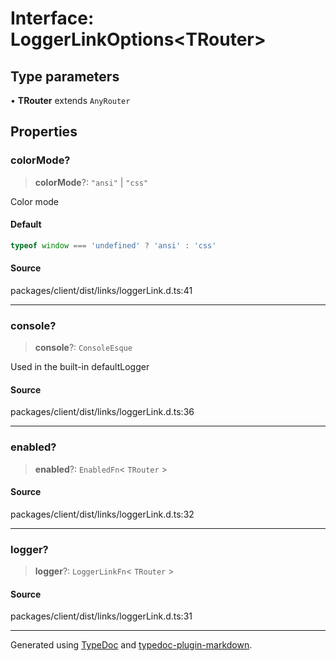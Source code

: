 # Interface: LoggerLinkOptions\<TRouter\>

## Type parameters

• **TRouter** extends `AnyRouter`

## Properties

### colorMode?

> **colorMode**?: `"ansi"` \| `"css"`

Color mode

#### Default

```ts
typeof window === 'undefined' ? 'ansi' : 'css'
```

#### Source

packages/client/dist/links/loggerLink.d.ts:41

***

### console?

> **console**?: `ConsoleEsque`

Used in the built-in defaultLogger

#### Source

packages/client/dist/links/loggerLink.d.ts:36

***

### enabled?

> **enabled**?: `EnabledFn`\< `TRouter` \>

#### Source

packages/client/dist/links/loggerLink.d.ts:32

***

### logger?

> **logger**?: `LoggerLinkFn`\< `TRouter` \>

#### Source

packages/client/dist/links/loggerLink.d.ts:31

***

Generated using [TypeDoc](https://typedoc.org) and [typedoc-plugin-markdown](https://typedoc-plugin-markdown.org).
